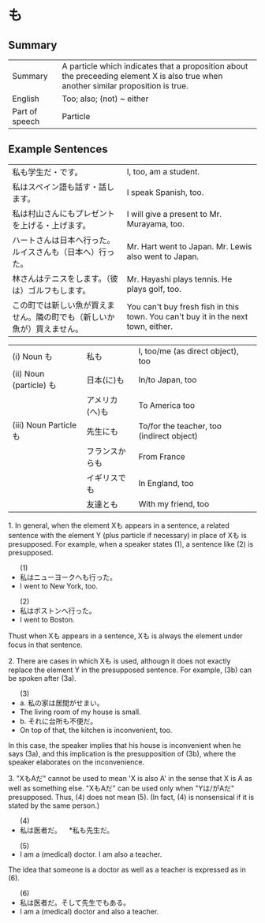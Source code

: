 # も

## Summary

<table><tr>   <td>Summary</td>   <td>A particle which indicates that a proposition about the preceeding element X is also true when another similar proposition is true.</td></tr><tr>   <td>English</td>   <td>Too; also; (not) ~ either</td></tr><tr>   <td>Part of speech</td>   <td>Particle</td></tr></table>

## Example Sentences

<table><tr>   <td>私も学生だ・です。</td>   <td>I, too, am a student.</td></tr><tr>   <td>私はスペイン語も話す・話します。</td>   <td>I speak Spanish, too.</td></tr><tr>   <td>私は村山さんにもプレゼントを上げる・上げます。</td>   <td>I will give a present to Mr. Murayama, too.</td></tr><tr>   <td>ハートさんは日本へ行った。ルイスさんも（日本へ）行った。</td>   <td>Mr. Hart went to Japan. Mr. Lewis also went to Japan.</td></tr><tr>   <td>林さんはテニスをします。（彼は）ゴルフもします。</td>   <td>Mr. Hayashi plays tennis. He plays golf, too.</td></tr><tr>   <td>この町では新しい魚が買えません。隣の町でも（新しいか魚が）買えません。</td>   <td>You can't buy fresh fish in this town. You can't buy it in the next town, either.</td></tr></table>

<table class="table"> <tbody><tr class="tr head"> <td class="td"><span class="numbers">(i)</span> <span> <span class="bold">Noun も</span></span></td> <td class="td"><span>私<span class="concept">も</span></span> </td> <td class="td"><span>I, too/me (as direct    object), too</span></td> </tr> <tr class="tr head"> <td class="td"><span class="numbers">(ii)</span> <span> <span class="bold">Noun (particle) も</span></span></td> <td class="td"><span>日本(<span class="concept">に</span>)<span class="concept">も</span></span> </td> <td class="td"><span>In/to Japan, too</span></td> </tr> <tr class="tr"> <td class="td"><span>&nbsp;</span></td> <td class="td"><span>アメリカ(<span class="concept">へ</span>)<span class="concept">も</span></span> </td> <td class="td"><span>To America too</span></td> </tr> <tr class="tr head"> <td class="td"><span class="numbers">(iii)</span> <span> <span class="bold">Noun Particle も</span></span></td> <td class="td"><span>先生<span class="concept">にも</span></span> </td> <td class="td"><span>To/for the teacher, too    (indirect object)</span> </td> </tr> <tr class="tr"> <td class="td"><span>&nbsp;</span></td> <td class="td"><span>フランス<span class="concept">からも</span></span> </td> <td class="td"><span>From France</span></td> </tr> <tr class="tr"> <td class="td"><span>&nbsp;</span></td> <td class="td"><span>イギリス<span class="concept">でも</span></span> </td> <td class="td"><span>In England, too</span></td> </tr> <tr class="tr"> <td class="td"><span>&nbsp;</span></td> <td class="td"><span>友達<span class="concept">とも</span></span> </td> <td class="td"><span>With my friend, too</span></td> </tr></tbody></table>

<p>1. In general, when the element X<span class="cloze">も</span> appears in a sentence, a related sentence with the element Y (plus particle if necessary) in place of X<span class="cloze">も</span> is presupposed. For example, when a speaker states (1), a sentence like (2) is presupposed.</p>  <ul>(1) <li>私はニューヨークへ<span class="cloze">も</span>行った。</li> <li>I went to New York, too.</li> </ul>  <ul>(2) <li>私はボストンへ行った。</li> <li>I went to Boston.</li> </ul>  <p>Thust when X<span class="cloze">も</span> appears in a sentence, X<span class="cloze">も</span> is always the element under focus in that sentence. </p>  <p>2. There are cases in which X<span class="cloze">も</span> is used, althougn it does not exactly replace the element Y in the presupposed sentence. For example, (3b) can be spoken after (3a).</p>  <ul>(3)  <li>a. 私の家は居間がせまい。</li> <li>The living room of my house is small.</li> <div class="divide"></div> <li>b. それに台所<span class="cloze">も</span>不便だ。</li> <li>On top of that, the kitchen is inconvenient, too.</li> </ul>  <p>In this case, the speaker implies that his house is inconvenient when he says (3a), and this implication is the presupposition of (3b), where the speaker elaborates on the inconvenience.</p>  <p>3. "X<span class="cloze">も</span>Aだ" cannot be used to mean 'X is also A' in the sense that X is A as well as something else. "X<span class="cloze">も</span>Aだ" can be used only when "Yは/がAだ" presupposed. Thus, (4) does not mean (5). (In fact, (4) is nonsensical if it is stated by the same person.)</p>  <ul>(4) <li>私は医者だ。&nbsp;&nbsp;&nbsp;&nbsp;*私<span class="cloze">も</span>先生だ。</li> </ul>  <ul>(5) <li>I am a (medical) doctor. I am also a teacher.</li> </ul>  <p>The idea that someone is a doctor as well as a teacher is expressed as in (6).</p>  <ul>(6) <li>私は医者だ。そして先生で<span class="cloze">も</span>ある。</li> <li>I am a (medical) doctor and also a teacher.</li> </ul>

